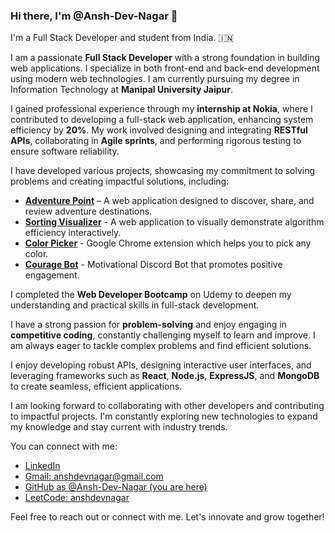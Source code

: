 ### Hi there, I'm @Ansh-Dev-Nagar 👋

I'm a Full Stack Developer and student from India. 🇮🇳

I am a passionate **Full Stack Developer** with a strong foundation in building web applications. I specialize in both front-end and back-end development using modern web technologies. I am currently pursuing my degree in Information Technology at **Manipal University Jaipur**.

I gained professional experience through my **internship at Nokia**, where I contributed to developing a full-stack web application, enhancing system efficiency by **20%**. My work involved designing and integrating **RESTful APIs**, collaborating in **Agile sprints**, and performing rigorous testing to ensure software reliability.

I have developed various projects, showcasing my commitment to solving problems and creating impactful solutions, including:

- [**Adventure Point**](https://github.com/YourUsername/AdventurePoint) – A web application designed to discover, share, and review adventure destinations.
- [**Sorting Visualizer**](https://github.com/YourUsername/SortingVisualizer) - A web application to visually demonstrate algorithm efficiency interactively.
- [**Color Picker**](https://github.com/YourUsername/ColorPicker) - Google Chrome extension which helps you to pick any color.
- [**Courage Bot**](https://github.com/YourUsername/CourageBot) - Motivational Discord Bot that promotes positive engagement.



I completed the **Web Developer Bootcamp** on Udemy to deepen my understanding and practical skills in full-stack development.

I have a strong passion for **problem-solving** and enjoy engaging in **competitive coding**, constantly challenging myself to learn and improve. I am always eager to tackle complex problems and find efficient solutions.

I enjoy developing robust APIs, designing interactive user interfaces, and leveraging frameworks such as **React**, **Node.js**, **ExpressJS**, and **MongoDB** to create seamless, efficient applications.

I am looking forward to collaborating with other developers and contributing to impactful projects. I'm constantly exploring new technologies to expand my knowledge and stay current with industry trends.

You can connect with me:

- [LinkedIn](https://linkedin.com/in/ansh-dev-nagar)
- [Gmail: anshdevnagar@gmail.com](mailto:anshdevnagar@gmail.com)
- [GitHub as @Ansh-Dev-Nagar (you are here)](https://github.com/Ansh-Dev-Nagar)
- [LeetCode: anshdevnagar](https://www.leetcode.com/anshdevnagar)

Feel free to reach out or connect with me. Let's innovate and grow together!





<!---
Ansh-Dev-Nagar/Ansh-Dev-Nagar is a ✨ special ✨ repository because its `README.md` (this file) appears on your GitHub profile.
You can click the Preview link to take a look at your changes.
--->

